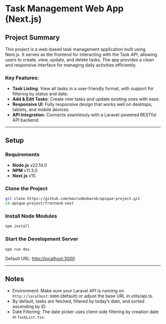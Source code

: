 # Task Management Web App (Next.js)

## Project Summary
This project is a web-based task management application built using Next.js. It serves as the frontend for interacting with the Task API, allowing users to create, view, update, and delete tasks. The app provides a clean and responsive interface for managing daily activities efficiently.

### Key Features:
- **Task Listing**: View all tasks in a user-friendly format, with support for filtering by status and date.
- **Add & Edit Tasks**: Create new tasks and update existing ones with ease.
- **Responsive UI**: Fully responsive design that works well on desktops, tablets, and mobile devices.
- **API Integration**: Connects seamlessly with a Laravel-powered RESTful API backend.

---

## Setup

### Requirements
- **Node.js** v22.14.0
- **NPM** v11.3.0
- **Next.js** v15

### Clone the Project
```bash
git clone https://github.com/masrudmubarok/apique-project.git
cd apique-project/frontend-next

```

### Install Node Modules
```bash
npm install
```

### Start the Development Server
```bash
npm run dev
```
Default URL: [http://localhost:3000](http://localhost:3000)

---

## Notes
- Environment: Make sure your Laravel API is running on `http://localhost:8000` (default) or adjust the base URL in utils/api.ts.
- By default, tasks are fetched, filtered by today’s date, and sorted ascending by ID.
- Date Filtering: The date picker uses client-side filtering by creation date in `TaskList.tsx`.
